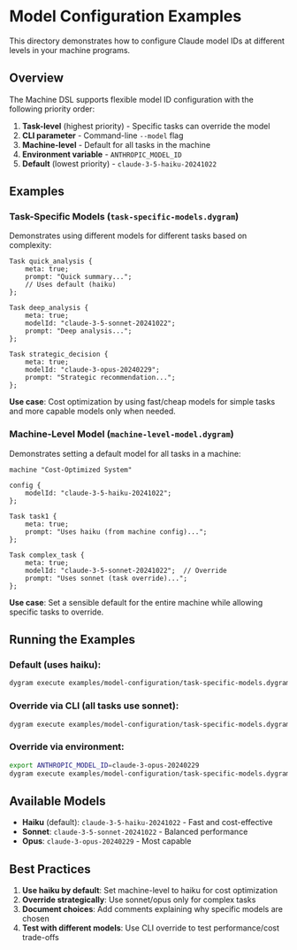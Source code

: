 # Model Configuration Examples

This directory demonstrates how to configure Claude model IDs at different levels in your machine programs.

## Overview

The Machine DSL supports flexible model ID configuration with the following priority order:

1. **Task-level** (highest priority) - Specific tasks can override the model
2. **CLI parameter** - Command-line `--model` flag
3. **Machine-level** - Default for all tasks in the machine
4. **Environment variable** - `ANTHROPIC_MODEL_ID`
5. **Default** (lowest priority) - `claude-3-5-haiku-20241022`

## Examples

### Task-Specific Models (`task-specific-models.dygram`)

Demonstrates using different models for different tasks based on complexity:

```dygram
Task quick_analysis {
    meta: true;
    prompt: "Quick summary...";
    // Uses default (haiku)
};

Task deep_analysis {
    meta: true;
    modelId: "claude-3-5-sonnet-20241022";
    prompt: "Deep analysis...";
};

Task strategic_decision {
    meta: true;
    modelId: "claude-3-opus-20240229";
    prompt: "Strategic recommendation...";
};
```

**Use case**: Cost optimization by using fast/cheap models for simple tasks and more capable models only when needed.

### Machine-Level Model (`machine-level-model.dygram`)

Demonstrates setting a default model for all tasks in a machine:

```dygram
machine "Cost-Optimized System"

config {
    modelId: "claude-3-5-haiku-20241022";
};

Task task1 {
    meta: true;
    prompt: "Uses haiku (from machine config)...";
};

Task complex_task {
    meta: true;
    modelId: "claude-3-5-sonnet-20241022";  // Override
    prompt: "Uses sonnet (task override)...";
};
```

**Use case**: Set a sensible default for the entire machine while allowing specific tasks to override.

## Running the Examples

### Default (uses haiku):
```bash
dygram execute examples/model-configuration/task-specific-models.dygram
```

### Override via CLI (all tasks use sonnet):
```bash
dygram execute examples/model-configuration/task-specific-models.dygram --model claude-3-5-sonnet-20241022
```

### Override via environment:
```bash
export ANTHROPIC_MODEL_ID=claude-3-opus-20240229
dygram execute examples/model-configuration/task-specific-models.dygram
```

## Available Models

- **Haiku** (default): `claude-3-5-haiku-20241022` - Fast and cost-effective
- **Sonnet**: `claude-3-5-sonnet-20241022` - Balanced performance
- **Opus**: `claude-3-opus-20240229` - Most capable

## Best Practices

1. **Use haiku by default**: Set machine-level to haiku for cost optimization
2. **Override strategically**: Use sonnet/opus only for complex tasks
3. **Document choices**: Add comments explaining why specific models are chosen
4. **Test with different models**: Use CLI override to test performance/cost trade-offs

